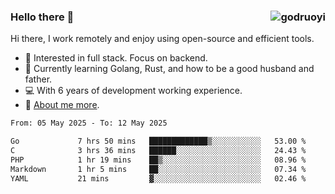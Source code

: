 ### Hello there 👋 <img align="right" src="https://github-readme-stats.vercel.app/api?username=godruoyi&show_icons=true" alt="godruoyi" />

Hi there, I work remotely and enjoy using open-source and efficient tools.

- 🔭 Interested in full stack. Focus on backend.
- 🌱 Currently learning Golang, Rust, and how to be a good husband and father.
- 💻 With 6 years of development working experience.
- 👒 [About me more](https://godruoyi.com/posts/about-godruoyi).



<!--START_SECTION:waka-->

```txt
From: 05 May 2025 - To: 12 May 2025

Go             7 hrs 50 mins   █████████████▒░░░░░░░░░░░   53.00 %
C              3 hrs 36 mins   ██████░░░░░░░░░░░░░░░░░░░   24.43 %
PHP            1 hr 19 mins    ██▒░░░░░░░░░░░░░░░░░░░░░░   08.96 %
Markdown       1 hr 5 mins     ██░░░░░░░░░░░░░░░░░░░░░░░   07.34 %
YAML           21 mins         ▓░░░░░░░░░░░░░░░░░░░░░░░░   02.46 %
```

<!--END_SECTION:waka-->
